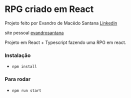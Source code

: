 
# RPG criado em React

Projeto feito por Evandro de Macêdo Santana
[Linkedin](https://linkedin.com/in/evandro-m-santana)

site pessoal
[evandrosantana](https://evandrosantana.com)



Projeto em React + Typescript fazendo uma RPG em react.

### Instalação 
- `npm install`

### Para rodar
- `npm run start`